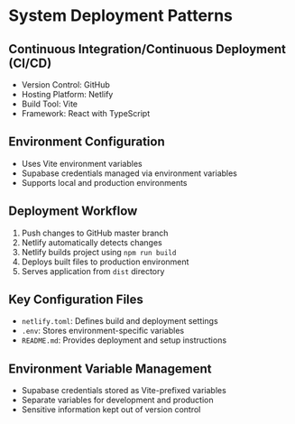 # System Deployment Patterns

## Continuous Integration/Continuous Deployment (CI/CD)
- Version Control: GitHub
- Hosting Platform: Netlify
- Build Tool: Vite
- Framework: React with TypeScript

## Environment Configuration
- Uses Vite environment variables
- Supabase credentials managed via environment variables
- Supports local and production environments

## Deployment Workflow
1. Push changes to GitHub master branch
2. Netlify automatically detects changes
3. Netlify builds project using `npm run build`
4. Deploys built files to production environment
5. Serves application from `dist` directory

## Key Configuration Files
- `netlify.toml`: Defines build and deployment settings
- `.env`: Stores environment-specific variables
- `README.md`: Provides deployment and setup instructions

## Environment Variable Management
- Supabase credentials stored as Vite-prefixed variables
- Separate variables for development and production
- Sensitive information kept out of version control
